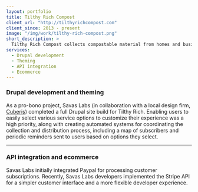 ```yaml
---
layout: portfolio
title: Tilthy Rich Compost
client_url: "http://tilthyrichcompost.com"
client_since: 2013 - present
image: "/img/work/tilthy-rich-compost.png"
short_description: >
  Tilthy Rich Compost collects compostable material from homes and businesses around downtown Durham, NC via bicycle, periodically returning compost to those customers.
services:
  - Drupal development
  - Theming
  - API integration
  - Ecommerce
---
```


### Drupal development and theming

As a pro-bono project, Savas Labs (in collaboration with a local design firm, [Cuberis](http://www.cuberis.com)) completed a full Drupal site build for Tilthy Rich. Enabling users to easily select various service options to customize their experience was a high priority, along with creating automated systems for coordinating the collection and distribution process, including a map of subscribers and periodic reminders sent to users based on options they select.

---

### API integration and ecommerce

Savas Labs initially integrated Paypal for processing customer subscriptions. Recently, Savas Labs developers implemented the Stripe API for a simpler customer interface and a more flexible developer experience.
